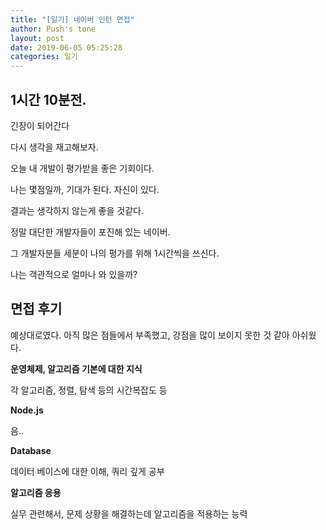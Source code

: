 ```yaml
---
title: "[일기] 네이버 인턴 면접"
author: Push's tone
layout: post
date: 2019-06-05 05:25:28
categories: 일기
---
```






## 1시간 10분전.

긴장이 되어간다



다시 생각을 재고해보자.



오늘 내 개발이 평가받을 좋은 기회이다. 

나는 몇점일까, 기대가 된다. 자신이 있다.



결과는 생각하지 않는게 좋을 것같다.

정말 대단한 개발자들이 포진해 있는 네이버.

그 개발자분들 세분이 나의 평가를 위해 1시간씩을 쓰신다.

나는 객관적으로 얼마나 와 있을까?





## 면접 후기

예상대로였다. 아직 많은 점들에서 부족했고, 강점을 많이 보이지 못한 것 같아 아쉬웠다.



**운영체제, 알고리즘 기본에 대한 지식**

각 알고리즘, 정렬, 탐색 등의 시간복잡도 등



**Node.js**

음..



**Database**

데이터 베이스에 대한 이해, 쿼리 깊게 공부



**알고리즘 응용**

실무 관련해서, 문제 상황을 해결하는데 알고리즘을 적용하는 능력

